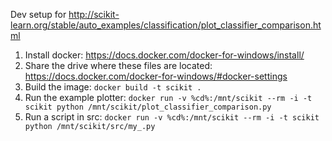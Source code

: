 Dev setup for http://scikit-learn.org/stable/auto_examples/classification/plot_classifier_comparison.html

1. Install docker: https://docs.docker.com/docker-for-windows/install/
1. Share the drive where these files are located: https://docs.docker.com/docker-for-windows/#docker-settings
1. Build the image: ```docker build -t scikit .```
1. Run the example plotter: ```docker run -v %cd%:/mnt/scikit --rm -i -t scikit python /mnt/scikit/plot_classifier_comparison.py```
1. Run a script in src: ```docker run -v %cd%:/mnt/scikit --rm -i -t scikit python /mnt/scikit/src/my_.py```
